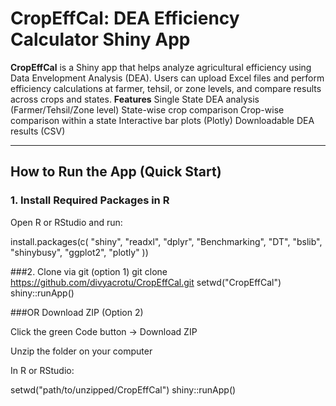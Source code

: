 # CropEffCal: DEA Efficiency Calculator Shiny App

**CropEffCal** is a Shiny app that helps analyze agricultural efficiency using Data Envelopment Analysis (DEA). Users can upload Excel files and perform efficiency calculations at farmer, tehsil, or zone levels, and compare results across crops and states.
**Features**
Single State DEA analysis (Farmer/Tehsil/Zone level)
State-wise crop comparison
Crop-wise comparison within a state
Interactive bar plots (Plotly)
Downloadable DEA results (CSV)

---

## How to Run the App (Quick Start)

### 1. Install Required Packages in R

Open R or RStudio and run:

install.packages(c(
  "shiny", "readxl", "dplyr", "Benchmarking", 
  "DT", "bslib", "shinybusy", "ggplot2", "plotly"
))

###2. Clone via git (option 1)
git clone https://github.com/divyacrotu/CropEffCal.git
setwd("CropEffCal")
shiny::runApp()

###OR Download ZIP (Option 2)

Click the green Code button → Download ZIP

Unzip the folder on your computer

In R or RStudio:

setwd("path/to/unzipped/CropEffCal")
shiny::runApp()


